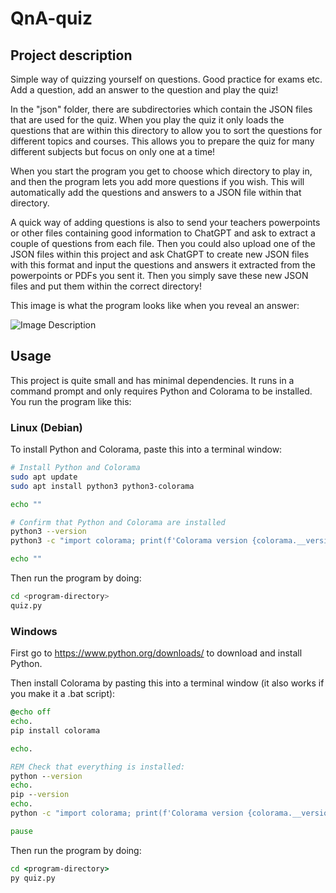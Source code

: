 # QnA-quiz

## Project description

Simple way of quizzing yourself on questions. Good practice for exams etc. Add a question, add an answer to the question and play the quiz!

In the "json" folder, there are subdirectories which contain the JSON files that are used for the quiz. When you play the quiz it only loads the questions that are within this directory to allow you to sort the questions for different topics and courses. This allows you to prepare the quiz for many different subjects but focus on only one at a time!

When you start the program you get to choose which directory to play in, and then the program lets you add more questions if you wish. This will automatically add the questions and answers to a JSON file within that directory.

A quick way of adding questions is also to send your teachers powerpoints or other files containing good information to ChatGPT and ask to extract a couple of questions from each file. Then you could also upload one of the JSON files within this project and ask ChatGPT to create new JSON files with this format and input the questions and answers it extracted from the powerpoints or PDFs you sent it. Then you simply save these new JSON files and put them within the correct directory!

This image is what the program looks like when you reveal an answer:

![Image Description](https://i.imgur.com/cURTJpf.png)


## Usage

This project is quite small and has minimal dependencies. It runs in a command prompt and only requires Python and Colorama to be installed. You run the program like this:

### Linux (Debian)

To install Python and Colorama, paste this into a terminal window:

```bash
# Install Python and Colorama
sudo apt update
sudo apt install python3 python3-colorama

echo ""

# Confirm that Python and Colorama are installed
python3 --version
python3 -c "import colorama; print(f'Colorama version {colorama.__version__}')"

echo ""
```

Then run the program by doing:

```bash
cd <program-directory>
quiz.py
```

### Windows

First go to https://www.python.org/downloads/ to download and install Python. 

Then install Colorama by pasting this into a terminal window (it also works if you make it a .bat script):

```cmd
@echo off
echo.
pip install colorama

echo.

REM Check that everything is installed:
python --version
echo.
pip --version
echo.
python -c "import colorama; print(f'Colorama version {colorama.__version__}')"

pause
```

Then run the program by doing:

```cmd
cd <program-directory>
py quiz.py
```
